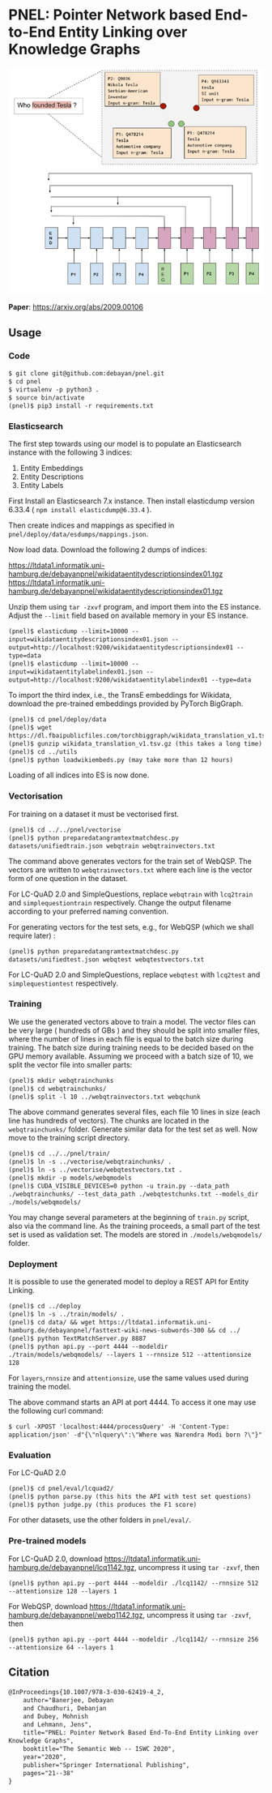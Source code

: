 # PNEL: Pointer Network based End-to-End Entity Linking over Knowledge Graphs


![Screenshot](pnelentitydiagram.png)


**Paper**: https://arxiv.org/abs/2009.00106

## Usage

### Code

```
$ git clone git@github.com:debayan/pnel.git
$ cd pnel
$ virtualenv -p python3 .
$ source bin/activate
(pnel)$ pip3 install -r requirements.txt
```

### Elasticsearch
The first step towards using our model is to populate an Elasticsearch instance with the following 3 indices:

1. Entity Embeddings
2. Entity Descriptions
3. Entity Labels

First Install an Elasticsearch 7.x instance. 
Then install elasticdump version 6.33.4 ( ```npm install elasticdump@6.33.4``` ). 

Then create indices and mappings as specified in ```pnel/deploy/data/esdumps/mappings.json```.

Now load data. Download the following 2 dumps of indices:

https://ltdata1.informatik.uni-hamburg.de/debayanpnel/wikidataentitydescriptionsindex01.tgz
https://ltdata1.informatik.uni-hamburg.de/debayanpnel/wikidataentitydescriptionsindex01.tgz

Unzip them using `tar -zxvf` program, and import them into the ES instance. Adjust the ```--limit``` field based on available memory in your ES instance.
```
(pnel)$ elasticdump --limit=10000 --input=wikidataentitydescriptionsindex01.json --output=http://localhost:9200/wikidataentitydescriptionsindex01 --type=data
(pnel)$ elasticdump --limit=10000 --input=wikidataentitylabelindex01.json --output=http://localhost:9200/wikidataentitylabelindex01 --type=data
```
To import the third index, i.e., the TransE embeddings for Wikidata, download the pre-trained embeddings provided by PyTorch BigGraph.

```
(pnel)$ cd pnel/deploy/data
(pnel)$ wget https://dl.fbaipublicfiles.com/torchbiggraph/wikidata_translation_v1.tsv.gz
(pnel)$ gunzip wikidata_translation_v1.tsv.gz (this takes a long time)
(pnel)$ cd ../utils
(pnel)$ python loadwikiembeds.py (may take more than 12 hours)
```
Loading of all indices into ES is now done.
  
### Vectorisation

For training on a dataset it must be vectorised first.
```
(pnel)$ cd ../../pnel/vectorise
(pnel)$ python preparedatangramtextmatchdesc.py datasets/unifiedtrain.json webqtrain webqtrainvectors.txt
```
The command above generates vectors for the train set of WebQSP. The vectors are written to ```webqtrainvectors.txt``` where each line is the vector form of one question in the dataset. 

For LC-QuAD 2.0 and SimpleQuestions, replace ```webqtrain``` with ```lcq2train``` and ```simplequestiontrain``` respectively. Change the output filename according to your preferred naming convention.

For generating vectors for the test sets, e.g., for WebQSP (which we shall require later) :
```
(pnel)$ python preparedatangramtextmatchdesc.py datasets/unifiedtest.json webqtest webqtestvectors.txt
```
For LC-QuAD 2.0 and SimpleQuestions, replace ```webqtest```  with ```lcq2test``` and ```simplequestiontest``` respectively.

### Training
We use the generated vectors above to train a model. The vector files can be very large ( hundreds of GBs ) and they should be split into smaller files, where the number of lines in each file is equal to the batch size during training. The batch size during training needs to be decided based on the GPU memory available. Assuming we proceed with a batch size of 10, we split the vector file into smaller parts:
```
(pnel)$ mkdir webqtrainchunks
(pnel)$ cd webqtrainchunks/
(pnel)$ split -l 10 ../webqtrainvectors.txt webqchunk
```
The above command generates several files, each file 10 lines in size (each line has hundreds of vectors). The chunks are located in the ```webqtrainchunks/``` folder. Generate similar data for the test set as well. Now move to the training script directory.

```
(pnel)$ cd ../../pnel/train/
(pnel)$ ln -s ../vectorise/webqtrainchunks/ . 
(pnel)$ ln -s ../vectorise/webqtestvectors.txt .
(pnel)$ mkdir -p models/webqmodels
(pnel)$ CUDA_VISIBLE_DEVICES=0 python -u train.py --data_path ./webqtrainchunks/ --test_data_path ./webqtestchunks.txt --models_dir ./models/webqmodels/
```
You may change several parameters at the beginning of ```train.py``` script, also via the command line. As the training proceeds, a small part of the test set is used as validation set. The models are stored in ```./models/webqmodels/``` folder.


### Deployment
It is possible to use the generated model to deploy a REST API for Entity Linking. 
```
(pnel)$ cd ../deploy
(pnel)$ ln -s ../train/models/ .
(pnel)$ cd data/ && wget https://ltdata1.informatik.uni-hamburg.de/debayanpnel/fasttext-wiki-news-subwords-300 && cd ../
(pnel)$ python TextMatchServer.py 8887
(pnel)$ python api.py --port 4444 --modeldir ./train/models/webqmodels/ --layers 1 --rnnsize 512 --attentionsize 128
```
For ```layers```,```rnnsize``` and ```attentionsize```, use the same values used during training the model.

The above command starts an API at port 4444. To access it one may use the following curl command:
```
$ curl -XPOST 'localhost:4444/processQuery' -H 'Content-Type: application/json' -d"{\"nlquery\":\"Where was Narendra Modi born ?\"}"
```


### Evaluation

For LC-QuAD 2.0
```
(pnel)$ cd pnel/eval/lcquad2/
(pnel)$ python parse.py (this hits the API with test set questions)
(pnel)$ python judge.py (this produces the F1 score)
```
For other datasets, use the other folders in ```pnel/eval/```.

### Pre-trained models

For LC-QuAD 2.0, download https://ltdata1.informatik.uni-hamburg.de/debayanpnel/lcq1142.tgz, uncompress it using ```tar -zxvf```, then
```
(pnel)$ python api.py --port 4444 --modeldir ./lcq1142/ --rnnsize 512 --attentionsize 128 --layers 1
```

For WebQSP, download https://ltdata1.informatik.uni-hamburg.de/debayanpnel/webq1142.tgz, uncompress it using ```tar -zxvf```, then
```
(pnel)$ python api.py --port 4444 --modeldir ./lcq1142/ --rnnsize 256 --attentionsize 64 --layers 1
```


## Citation


    @InProceedings{10.1007/978-3-030-62419-4_2,
	    author="Banerjee, Debayan
	    and Chaudhuri, Debanjan
	    and Dubey, Mohnish
	    and Lehmann, Jens",
	    title="PNEL: Pointer Network Based End-To-End Entity Linking over Knowledge Graphs",
	    booktitle="The Semantic Web -- ISWC 2020",
	    year="2020",
	    publisher="Springer International Publishing",
	    pages="21--38"
    }


